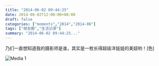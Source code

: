 ```yaml
---
title: "2014-06-02 09:44:25"
date: 2014-06-02T12:00:00+08:00
draft: false
categories: ["moments","2014","2014-06"]
tags: ["朋友圈","生活记录"]
summary: "2014-06-02 09:44:25..."
---
```


乃们一直想知道我的摄影师是谁，其实是一枚长得超级洋娃娃的美妞哟！[色]

![Media 1](/Moments/photos/2014-06-02/201406020944250.jpg)

